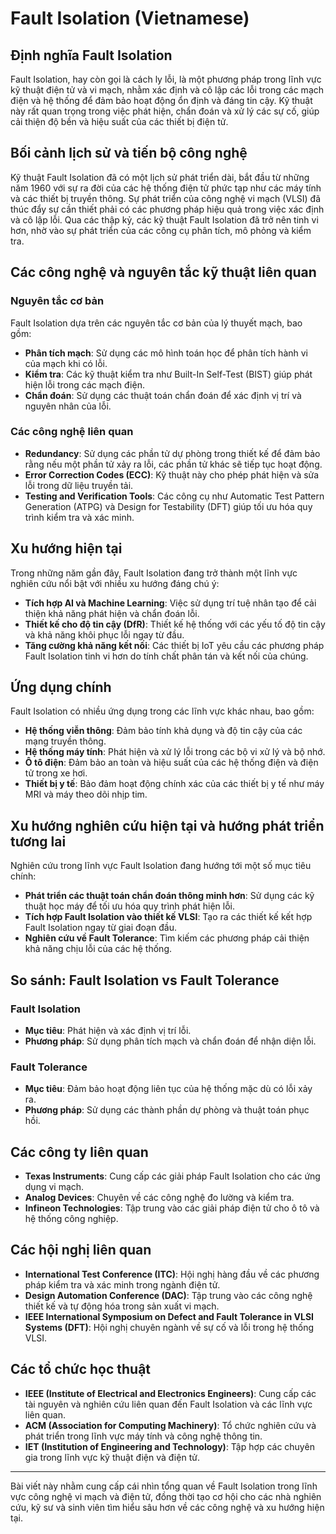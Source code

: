 # Fault Isolation (Vietnamese)

## Định nghĩa Fault Isolation

Fault Isolation, hay còn gọi là cách ly lỗi, là một phương pháp trong lĩnh vực kỹ thuật điện tử và vi mạch, nhằm xác định và cô lập các lỗi trong các mạch điện và hệ thống để đảm bảo hoạt động ổn định và đáng tin cậy. Kỹ thuật này rất quan trọng trong việc phát hiện, chẩn đoán và xử lý các sự cố, giúp cải thiện độ bền và hiệu suất của các thiết bị điện tử.

## Bối cảnh lịch sử và tiến bộ công nghệ

Kỹ thuật Fault Isolation đã có một lịch sử phát triển dài, bắt đầu từ những năm 1960 với sự ra đời của các hệ thống điện tử phức tạp như các máy tính và các thiết bị truyền thông. Sự phát triển của công nghệ vi mạch (VLSI) đã thúc đẩy sự cần thiết phải có các phương pháp hiệu quả trong việc xác định và cô lập lỗi. Qua các thập kỷ, các kỹ thuật Fault Isolation đã trở nên tinh vi hơn, nhờ vào sự phát triển của các công cụ phân tích, mô phỏng và kiểm tra.

## Các công nghệ và nguyên tắc kỹ thuật liên quan

### Nguyên tắc cơ bản

Fault Isolation dựa trên các nguyên tắc cơ bản của lý thuyết mạch, bao gồm:

- **Phân tích mạch**: Sử dụng các mô hình toán học để phân tích hành vi của mạch khi có lỗi.
- **Kiểm tra**: Các kỹ thuật kiểm tra như Built-In Self-Test (BIST) giúp phát hiện lỗi trong các mạch điện.
- **Chẩn đoán**: Sử dụng các thuật toán chẩn đoán để xác định vị trí và nguyên nhân của lỗi.

### Các công nghệ liên quan

- **Redundancy**: Sử dụng các phần tử dự phòng trong thiết kế để đảm bảo rằng nếu một phần tử xảy ra lỗi, các phần tử khác sẽ tiếp tục hoạt động.
- **Error Correction Codes (ECC)**: Kỹ thuật này cho phép phát hiện và sửa lỗi trong dữ liệu truyền tải.
- **Testing and Verification Tools**: Các công cụ như Automatic Test Pattern Generation (ATPG) và Design for Testability (DFT) giúp tối ưu hóa quy trình kiểm tra và xác minh.

## Xu hướng hiện tại

Trong những năm gần đây, Fault Isolation đang trở thành một lĩnh vực nghiên cứu nổi bật với nhiều xu hướng đáng chú ý:

- **Tích hợp AI và Machine Learning**: Việc sử dụng trí tuệ nhân tạo để cải thiện khả năng phát hiện và chẩn đoán lỗi.
- **Thiết kế cho độ tin cậy (DfR)**: Thiết kế hệ thống với các yếu tố độ tin cậy và khả năng khôi phục lỗi ngay từ đầu.
- **Tăng cường khả năng kết nối**: Các thiết bị IoT yêu cầu các phương pháp Fault Isolation tinh vi hơn do tính chất phân tán và kết nối của chúng.

## Ứng dụng chính

Fault Isolation có nhiều ứng dụng trong các lĩnh vực khác nhau, bao gồm:

- **Hệ thống viễn thông**: Đảm bảo tính khả dụng và độ tin cậy của các mạng truyền thông.
- **Hệ thống máy tính**: Phát hiện và xử lý lỗi trong các bộ vi xử lý và bộ nhớ.
- **Ô tô điện**: Đảm bảo an toàn và hiệu suất của các hệ thống điện và điện tử trong xe hơi.
- **Thiết bị y tế**: Bảo đảm hoạt động chính xác của các thiết bị y tế như máy MRI và máy theo dõi nhịp tim.

## Xu hướng nghiên cứu hiện tại và hướng phát triển tương lai

Nghiên cứu trong lĩnh vực Fault Isolation đang hướng tới một số mục tiêu chính:

- **Phát triển các thuật toán chẩn đoán thông minh hơn**: Sử dụng các kỹ thuật học máy để tối ưu hóa quy trình phát hiện lỗi.
- **Tích hợp Fault Isolation vào thiết kế VLSI**: Tạo ra các thiết kế kết hợp Fault Isolation ngay từ giai đoạn đầu.
- **Nghiên cứu về Fault Tolerance**: Tìm kiếm các phương pháp cải thiện khả năng chịu lỗi của các hệ thống.

## So sánh: Fault Isolation vs Fault Tolerance

### Fault Isolation

- **Mục tiêu**: Phát hiện và xác định vị trí lỗi.
- **Phương pháp**: Sử dụng phân tích mạch và chẩn đoán để nhận diện lỗi.

### Fault Tolerance

- **Mục tiêu**: Đảm bảo hoạt động liên tục của hệ thống mặc dù có lỗi xảy ra.
- **Phương pháp**: Sử dụng các thành phần dự phòng và thuật toán phục hồi.

## Các công ty liên quan

- **Texas Instruments**: Cung cấp các giải pháp Fault Isolation cho các ứng dụng vi mạch.
- **Analog Devices**: Chuyên về các công nghệ đo lường và kiểm tra.
- **Infineon Technologies**: Tập trung vào các giải pháp điện tử cho ô tô và hệ thống công nghiệp.

## Các hội nghị liên quan

- **International Test Conference (ITC)**: Hội nghị hàng đầu về các phương pháp kiểm tra và xác minh trong ngành điện tử.
- **Design Automation Conference (DAC)**: Tập trung vào các công nghệ thiết kế và tự động hóa trong sản xuất vi mạch.
- **IEEE International Symposium on Defect and Fault Tolerance in VLSI Systems (DFT)**: Hội nghị chuyên ngành về sự cố và lỗi trong hệ thống VLSI.

## Các tổ chức học thuật

- **IEEE (Institute of Electrical and Electronics Engineers)**: Cung cấp các tài nguyên và nghiên cứu liên quan đến Fault Isolation và các lĩnh vực liên quan.
- **ACM (Association for Computing Machinery)**: Tổ chức nghiên cứu và phát triển trong lĩnh vực máy tính và công nghệ thông tin.
- **IET (Institution of Engineering and Technology)**: Tập hợp các chuyên gia trong lĩnh vực kỹ thuật điện và điện tử.

---

Bài viết này nhằm cung cấp cái nhìn tổng quan về Fault Isolation trong lĩnh vực công nghệ vi mạch và điện tử, đồng thời tạo cơ hội cho các nhà nghiên cứu, kỹ sư và sinh viên tìm hiểu sâu hơn về các công nghệ và xu hướng hiện tại.